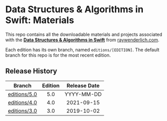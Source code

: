# Data Structures & Algorithms in Swift: Materials


This repo contains all the downloadable materials and projects associated with the **[Data Structures & Algorithms in Swift](https://www.raywenderlich.com/books/data-structures-algorithms-in-swift)** from [raywenderlich.com](https://www.raywenderlich.com).

Each edition has its own branch, named `editions/[EDITION]`. The default branch for this repo is for the most recent edition.

## Release History

| Branch                                                                           | Edition | Release Date |
| -------------------------------------------------------------------------------- |:-------:|:------------:|
| [editions/5.0](https://github.com/raywenderlich/alg-materials/tree/editions/5.0) | 5.0     | YYYY-MM-DD   |
| [editions/4.0](https://github.com/raywenderlich/alg-materials/tree/editions/4.0) | 4.0     | 2021-09-15   |
| [editions/3.0](https://github.com/raywenderlich/alg-materials/tree/editions/3.0) | 3.0     | 2019-10-02   |

